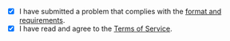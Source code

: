 - [x] I have submitted a problem that complies with the [format and requirements](https://github.com/aakhilv/scioly#adding-a-problem-to-the-database).
- [x] I have read and agree to the [Terms of Service](https://github.com/aakhilv/scioly#terms-of-service).
